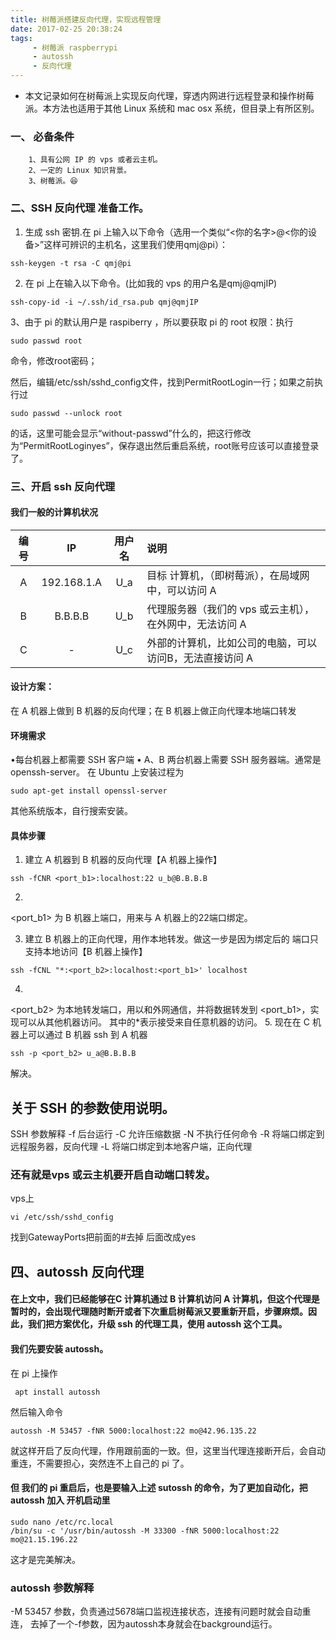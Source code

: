```yaml
---
title: 树莓派搭建反向代理，实现远程管理
date: 2017-02-25 20:38:24
tags:
	 - 树莓派 raspberrypi
	 - autossh 
	 - 反向代理
---
```

+ 本文记录如何在树莓派上实现反向代理，穿透内网进行远程登录和操作树莓派。本方法也适用于其他 Linux 系统和 mac osx 
系统，但目录上有所区别。
 <!-- more -->
### 一、 必备条件
		1、具有公网 IP 的 vps 或者云主机。
		2、一定的 Linux 知识背景。
		3、树莓派。😆

### 二、SSH 反向代理 准备工作。
1. 生成 ssh 密钥.在 pi 上输入以下命令（选用一个类似“<你的名字>@<你的设备>”这样可辨识的主机名，这里我们使用qmj@pi）：
```shell
ssh-keygen -t rsa -C qmj@pi
```
2. 在 pi 上在输入以下命令。(比如我的 vps 的用户名是qmj@qmjIP)
```shell
ssh-copy-id -i ~/.ssh/id_rsa.pub qmj@qmjIP
```
3、由于 pi 的默认用户是 raspiberry ，所以要获取 pi 的 root 权限：执行
```shell
sudo passwd root
```
命令，修改root密码；

然后，编辑/etc/ssh/sshd_config文件，找到PermitRootLogin一行；如果之前执行过
```shell
sudo passwd --unlock root
```
的话，这里可能会显示“without-passwd”什么的，把这行修改为“PermitRootLoginyes”，保存退出然后重启系统，root账号应该可以直接登录了。

### 三、开启 ssh 反向代理
#### 我们一般的计算机状况
|	编号	| IP   		  |  用户名|说明 |
|:--------:|:-------------:|:-------:|:-----|
|	A	|192.168.1.A  |	 U_a   | 目标 计算机，（即树莓派），在局域网中，可以访问 A  |
|	B	 |  B.B.B.B   |	U_b	  |代理服务器（我们的 vps 或云主机），在外网中，无法访问 A |
|	C	|	   -	| U_c  |  外部的计算机，比如公司的电脑，可以访问B，无法直接访问 A |


#### 设计方案：
在 A 机器上做到 B 机器的反向代理；在 B 机器上做正向代理本地端口转发
#### 环境需求
•每台机器上都需要 SSH 客户端
• A、B 两台机器上需要 SSH 服务器端。通常是 openssh-server。
在 Ubuntu 上安装过程为
```shell
sudo apt-get install openssl-server

```
其他系统版本，自行搜索安装。

#### 具体步骤
1. 建立 A 机器到 B 机器的反向代理【A 机器上操作】
```shell
ssh -fCNR <port_b1>:localhost:22 u_b@B.B.B.B
```
2.
<port_b1> 为 B 机器上端口，用来与 A 机器上的22端口绑定。

3. 建立 B 机器上的正向代理，用作本地转发。做这一步是因为绑定后的 端口只支持本地访问【B 机器上操作】
```shell
ssh -fCNL "*:<port_b2>:localhost:<port_b1>' localhost
```
4.
<port_b2> 为本地转发端口，用以和外网通信，并将数据转发到 <port_b1>，实现可以从其他机器访问。
其中的*表示接受来自任意机器的访问。
5. 现在在 C 机器上可以通过 B 机器 ssh 到 A 机器
```shell
ssh -p <port_b2> u_a@B.B.B.B
```

解决。

## 关于 SSH 的参数使用说明。
SSH 参数解释
-f 后台运行
-C 允许压缩数据
-N 不执行任何命令
-R 将端口绑定到远程服务器，反向代理
-L 将端口绑定到本地客户端，正向代理

### 还有就是vps 或云主机要开启自动端口转发。
vps上 
```shell
vi /etc/ssh/sshd_config
```
找到GatewayPorts把前面的#去掉 后面改成yes

## 四、autossh 反向代理
#### 在上文中，我们已经能够在C 计算机通过 B 计算机访问 A 计算机，但这个代理是暂时的，会出现代理随时断开或者下次重启树莓派又要重新开启，步骤麻烦。因此，我们把方案优化，升级 ssh 的代理工具，使用 autossh 这个工具。

#### 我们先要安装 autossh。
在 pi 上操作
```shell
 apt install autossh
 ```
然后输入命令
```shell
autossh -M 53457 -fNR 5000:localhost:22 mo@42.96.135.22
```
就这样开启了反向代理，作用跟前面的一致。但，这里当代理连接断开后，会自动重连，不需要担心，突然连不上自己的 pi 了。

#### 但 我们的 pi 重启后，也是要输入上述 sutossh 的命令，为了更加自动化，把autossh 加入 开机启动里
```shell
sudo nano /etc/rc.local
/bin/su -c '/usr/bin/autossh -M 33300 -fNR 5000:localhost:22 mo@21.15.196.22
```
这才是完美解决。

### autossh 参数解释
-M 53457 参数，负责通过5678端口监视连接状态，连接有问题时就会自动重连，
 去掉了一个-f参数，因为autossh本身就会在background运行。








